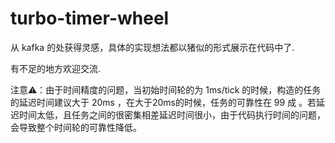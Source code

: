 # turbo-timer-wheel

从 kafka 的处获得灵感，具体的实现想法都以猪似的形式展示在代码中了.

有不足的地方欢迎交流.


注意⚠️：由于时间精度的问题，当初始时间轮的为 1ms/tick 的时候，构造的任务的延迟时间建议大于 20ms ，在大于20ms的时候，任务的可靠性在 99 成 。若延迟时间太低，且任务之间的很密集相差延迟时间很小，由于代码执行时间的问题，会导致整个时间轮的可靠性降低。
